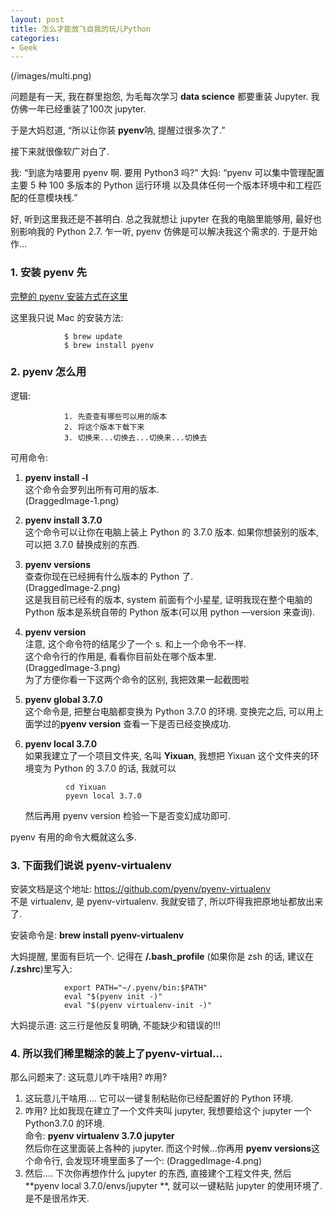 ```yaml
---
layout: post
title: 怎么才能放飞自我的玩儿Python
categories:
- Geek
---  
```


![]()(/images/multi.png)

问题是有一天, 我在群里抱怨, 为毛每次学习 **data science** 都要重装 Jupyter. 我仿佛一年已经重装了100次 jupyter.

于是大妈怼道, “所以让你装 **pyenv**呐, 提醒过很多次了.”

接下来就很像软广对白了.

我: “到底为啥要用 pyenv 啊. 要用 Python3 吗?”
大妈: “pyenv 可以集中管理配置主要 5 种 100 多版本的 Python 运行环境
以及具体任何一个版本环境中和工程匹配的任意模块桟.”

好, 听到这里我还是不甚明白. 总之我就想让 jupyter 在我的电脑里能够用, 最好也别影响我的 Python 2.7.  乍一听, pyenv 仿佛是可以解决我这个需求的. 于是开始作…

### 1. 安装 pyenv 先  
[完整的 pyenv 安装方式在这里](https://github.com/pyenv/pyenv)

这里我只说 Mac 的安装方法:  

				$ brew update  
				$ brew install pyenv   

### 2. pyenv 怎么用  

逻辑:  

				1. 先查查有哪些可以用的版本   
				2. 将这个版本下载下来  
				3. 切换来...切换去...切换来...切换去    

可用命令:
1. **pyenv install -l**    
	这个命令会罗列出所有可用的版本.      
	![]()(DraggedImage-1.png)  
2. **pyenv install 3.7.0**    
	这个命令可以让你在电脑上装上 Python 的 3.7.0 版本. 如果你想装别的版本, 可以把 3.7.0 替换成别的东西.  
3. **pyenv versions**   
	查查你现在已经拥有什么版本的 Python 了.  
	![]()(DraggedImage-2.png)  
	这是我目前已经有的版本, system 前面有个小星星, 证明我现在整个电脑的 Python 版本是系统自带的 Python 版本(可以用 python —version 来查询).  
4.  **pyenv version**    
	注意, 这个命令符的结尾少了一个 s. 和上一个命令不一样.  
	这个命令行的作用是, 看看你目前处在哪个版本里.  
	![]()(DraggedImage-3.png)  
	为了方便你看一下这两个命令的区别, 我把效果一起截图啦  
5. **pyenv global 3.7.0**    
	这个命令是, 把整台电脑都变换为 Python 3.7.0 的环境. 变换完之后, 可以用上面学过的**pyenv version** 查看一下是否已经变换成功.
6. **pyenv local 3.7.0**   
	如果我建立了一个项目文件夹, 名叫 **Yixuan**, 我想把 Yixuan 这个文件夹的环境变为 Python 的 3.7.0 的话, 我就可以   

				cd Yixuan    
				pyevn local 3.7.0  

	然后再用 pyenv version 检验一下是否变幻成功即可.  

pyenv 有用的命令大概就这么多.   

### 3. 下面我们说说  pyenv-virtualenv

安装文档是这个地址: https://github.com/pyenv/pyenv-virtualenv  
不是 virtualenv, 是 pyenv-virtualenv. 我就安错了, 所以吓得我把原地址都放出来了.  

安装命令是: **brew install pyenv-virtualenv**  

大妈提醒, 里面有巨坑一个. 记得在 **/.bash\_profile** (如果你是 zsh 的话, 建议在 **/.zshrc**)里写入:  

				export PATH="~/.pyenv/bin:$PATH"    
				eval "$(pyenv init -)"    
				eval "$(pyenv virtualenv-init -)"    

大妈提示道: 这三行是他反复明确, 不能缺少和错误的!!!  

### 4. 所以我们稀里糊涂的装上了pyenv-virtual…
那么问题来了: 这玩意儿咋干啥用? 咋用?

1. 这玩意儿干啥用….
	它可以一键复制粘贴你已经配置好的 Python 环境.
2. 咋用?
	比如我现在建立了一个文件夹叫 jupyter, 我想要给这个 jupyter 一个 Python3.7.0 的环境.  
	命令: **pyenv virtualenv 3.7.0 jupyter**  
	然后你在这里面装上各种的 jupyter.  而这个时候…你再用 **pyenv versions**这个命令行, 会发现环境里面多了一个:
	![]()(DraggedImage-4.png)
3. 然后….
	下次你再想作什么 jupyter 的东西, 直接建个工程文件夹, 然后 **pyenv local 3.7.0/envs/jupyter **, 就可以一键粘贴 jupyter 的使用环境了. 是不是很吊炸天.
